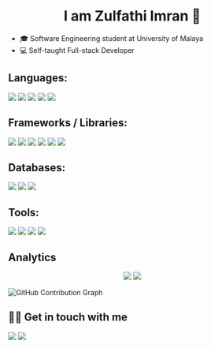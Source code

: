 <h1 align="center"> I am Zulfathi Imran 👋</h1>

<ul>
  <li>🎓 Software Engineering student at University of Malaya </li>
  <li>💻 Self-taught Full-stack Developer</li>
</ul>

## Languages:
<p>
  <img src="https://img.shields.io/badge/Java-ED8B00?style=for-the-badge&logo=java&logoColor=white">
  <img src="https://img.shields.io/badge/Python-3776AB?style=for-the-badge&logo=python&logoColor=white">
  <img src="https://img.shields.io/badge/HTML5-E34F26?style=for-the-badge&logo=html5&logoColor=white">
  <img src="https://img.shields.io/badge/CSS3-1572B6?style=for-the-badge&logo=css3&logoColor=white">
  <img src="https://img.shields.io/badge/javascript-%23323330.svg?style=for-the-badge&logo=javascript&logoColor=%23F7DF1E">
  
</p>

## Frameworks / Libraries:
<p>
  <img src="https://img.shields.io/badge/Bootstrap-563D7C?style=for-the-badge&logo=bootstrap&logoColor=white">
  <img src="https://img.shields.io/badge/tailwindcss-%2338B2AC.svg?style=for-the-badge&logo=tailwind-css&logoColor=white">
  <img src="https://img.shields.io/badge/jquery-%230769AD.svg?style=for-the-badge&logo=jquery&logoColor=white">
  <img src="https://img.shields.io/badge/Django-092E20?style=for-the-badge&logo=django&logoColor=white">
  <img src="https://img.shields.io/badge/laravel-%23FF2D20.svg?style=for-the-badge&logo=laravel&logoColor=white">
  <img src="https://img.shields.io/badge/.NET-5C2D91?style=for-the-badge&logo=.net&logoColor=white">
</p>

## Databases:
<p>
<img src="https://img.shields.io/badge/MySQL-00000F?style=for-the-badge&logo=mysql&logoColor=white">
<img src="https://img.shields.io/badge/PostgreSQL-316192?style=for-the-badge&logo=postgresql&logoColor=white">
<img src="https://img.shields.io/badge/Microsoft%20SQL%20Server-CC2927?style=for-the-badge&logo=microsoft%20sql%20server&logoColor=white">
</p>

## Tools:
<p>
  <img src="https://img.shields.io/badge/VisualStudioCode-0078d7.svg?style=for-the-badge&logo=visual-studio-code&logoColor=white">
  <img src="https://img.shields.io/badge/git-%23F05033.svg?style=for-the-badge&logo=git&logoColor=white">
  <img src="https://img.shields.io/badge/figma-%23F24E1E.svg?style=for-the-badge&logo=figma&logoColor=white">
  <img src="https://img.shields.io/badge/Trello-%23026AA7.svg?style=for-the-badge&logo=Trello&logoColor=white">
</p>

## Analytics
<p align="center">
  <img src="https://github-readme-stats.vercel.app/api?username=zulfathihanafi&show_icons=true&theme=react">
  <img src="https://github-readme-stats.vercel.app/api/top-langs/?username=zulfathihanafi&layout=compact&theme=react&langs_count=8">
</p>

![GitHub Contribution Graph](https://activity-graph.herokuapp.com/graph?username=zulfathihanafi)

## 🤝🏻 Get in touch with me
<p>
<a href="https://www.linkedin.com/in/zulfathihanafi/"><img src="https://img.shields.io/badge/LinkedIn-0077B5?style=for-the-badge&logo=linkedin&logoColor=white"></a>
<a href="mailto:fathiimran7@gmail.com"><img src="https://img.shields.io/badge/Gmail-D14836?style=for-the-badge&logo=gmail&logoColor=white"></a>
</p>

